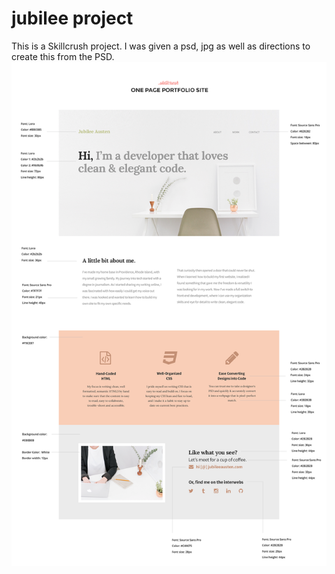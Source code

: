 # jubilee project
This is a Skillcrush project. I was given a psd, jpg as well as directions to create this from the PSD.
![Wireframe](skillcrush-student-site-annotated.png)
